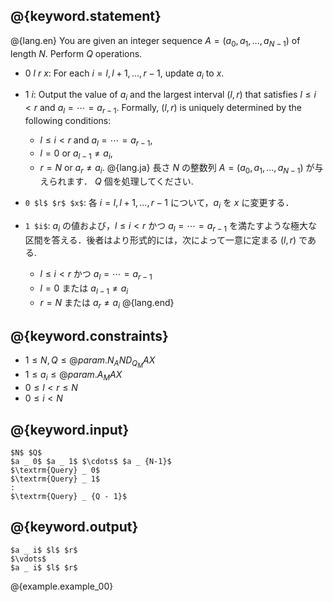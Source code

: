 ## @{keyword.statement}

@{lang.en}
You are given an integer sequence $A = (a _ 0, a _ 1, \dots, a _ {N-1})$ of length $N$. Perform $Q$ operations.

- 0 $l$ $r$ $x$: For each $i = l, l+1, \dots, r-1$, update $a _ i$ to $x$.
- 1 $i$: Output the value of $a _ i$ and the largest interval $(l, r)$ that satisfies $l \leq i < r$ and $a _ l = \cdots = a _ {r-1}$. Formally, $(l, r)$ is uniquely determined by the following conditions:
    - $l \leq i < r$ and $a _ l = \cdots = a _ {r-1}$,
    - $l = 0$ or $a _ {l-1} \neq a _ i$,
    - $r = N$ or $a _ {r} \neq a _ i$.
@{lang.ja}
長さ $N$ の整数列 $A=(a _ 0, a _ 1, ..., a _ {N-1})$ が与えられます．
$Q$ 個を処理してください. 

- `0 $l$ $r$ $x$`: 各 $i = l, l+1, \dots, {r - 1}$ について，$a _ i$ を $x$ に変更する．
- `1 $i$`: $a_i$ の値および，$l\leq i < r$ かつ $a _ l = \cdots = a _ {r-1}$ を満たすような極大な区間を答える．後者はより形式的には，次によって一意に定まる $(l,r)$ である. 
    - $l\leq i < r$ かつ $a _ l = \cdots = a _ {r-1}$
    - $l=0$ または $a_{l-1}\neq a_i$
    - $r=N$ または $a_{r}\neq a_i$
@{lang.end}

## @{keyword.constraints}

- $1 \leq N, Q \leq @{param.N_AND_Q_MAX}$
- $1 \leq a _ i \leq @{param.A_MAX}$
- $0 \leq l < r \leq N$
- $0 \leq i < N$

## @{keyword.input}

~~~
$N$ $Q$
$a _ 0$ $a _ 1$ $\cdots$ $a _ {N-1}$
$\textrm{Query} _ 0$
$\textrm{Query} _ 1$
:
$\textrm{Query} _ {Q - 1}$
~~~

## @{keyword.output}

~~~
$a _ i$ $l$ $r$
$\vdots$
$a _ i$ $l$ $r$
~~~

@{example.example_00}
